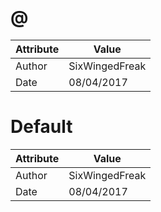 # @
| Attribute | Value |
| ---  | ---     |
| Author | SixWingedFreak |
| Date | 08/04/2017 |
# Default
| Attribute | Value |
| ---  | ---     |
| Author | SixWingedFreak |
| Date | 08/04/2017 |

